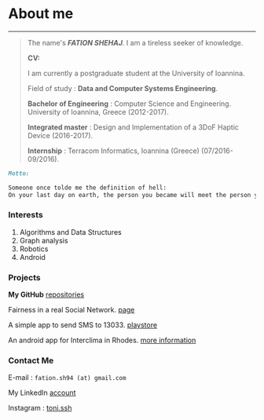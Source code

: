 # About me
---
>The name's ***FATION SHEHAJ***. I am a tireless seeker of knowledge.
>
>**CV:**
>
>I am currently a postgraduate student at the University of Ioannina.
>
>Field of study : **Data and Computer Systems Engineering**.
>
>**Bachelor of Engineering** : Computer Science and Engineering. University of Ioannina, Greece (2012-2017).
>
>**Integrated master** : Design and Implementation of a 3DoF Haptic Device (2016-2017).
>
>**Internship** : Terracom Informatics, Ioannina (Greece) (07/2016-09/2016).


```markdown
Motto:

Someone once tolde me the definition of hell:
On your last day on earth, the person you became will meet the person you could have become.
```

### Interests
1. Algorithms and Data Structures
2. Graph analysis
3. Robotics
4. Android


### Projects
**My GitHub** [repositories](https://github.com/FationSH?tab=repositories)

Fairness in a real Social Network. [page](https://george50450.github.io/social_networks/)

A simple app to send SMS to 13033. [playstore](https://play.google.com/store/apps/details?id=sotiris.zogos.a13033)

An android app for Interclima in Rhodes. [more information](interclima.html)

### Contact Me

E-mail : `fation.sh94 (at) gmail.com`

My LinkedIn [account](https://www.linkedin.com/in/fation-shehaj/)

Instagram : [toni.ssh](https://www.instagram.com/toni.ssh/)
